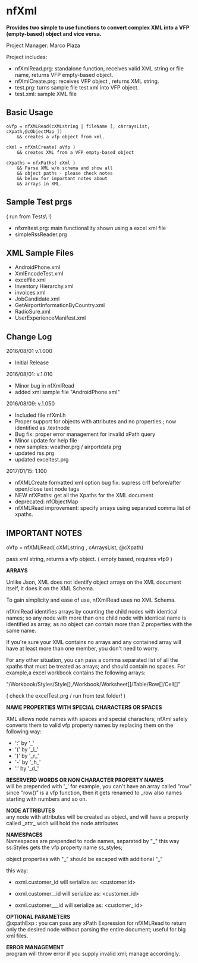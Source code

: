 # nfXml

**Provides two simple to use functions to convert complex XML into a VFP (empty-based) object and vice versa.**

Project Manager: Marco Plaza

Project includes:
* nfXmlRead.prg: standalone function, receives valid XML string or file name, returns VFP empty-based object.
* nfXmlCreate.prg: receives VFP object , returns XML string.
* test.prg: turns sample file test.xml into VFP object.
* test.xml: sample XML file

## Basic Usage

    oVfp = nfXMLRead(cXMLstring | fileName [, cArraysList, cXpath,@cObjectMap ])
        && creates a vfp object from xml.
 
    cXml = nfXmlCreate( oVfp )
        && creates XML from a VFP empty-based object

    cXpaths = nfxPaths( cXml )
        && Parse XML w/o schema and show all
        && object paths - please check notes
        && below for important notes about
        && arrays in XML.


## Sample Test prgs
( run from Tests\ !)
* nfxmltest.prg: main functionallity shown using a excel xml file
* simpleRssReader.prg

## XML Sample Files
* AndroidPhone.xml
* XmlEncodeTest.xml
* excelfile.xml
* Inventory Hierarchy.xml
* invoices.xml
* JobCandidate.xml
* GetAirportInformationByCountry.xml
* RadioSure.xml
* UserExperienceManifest.xml

## Change Log
2016/08/01 v.1.000  
* Initial Release

2016/08/01: v.1.010  
* Minor bug in nfXmlRead 
* added xml sample file "AndroidPhone.xml"

2016/08/09: v.1.050  
* Included file nfXml.h
* Proper support for objects with attributes and no properties ; now identified as <objectName>.textnode
* Bug fix: proper error management for invalid xPath query
* Minor update for help file
* new samples: weather.prg / airportdata.prg
* updated rss.prg
* updated exceltest.prg

2017/01/15: 1.100  
* nfXMLCreate formatted xml option bug fix: supress crlf before/after open/close text node tags
* NEW nfXPaths: get all the Xpaths for the XML document
* deprecated: nfObjectMap
* nfXMLRead improvement: specify arrays using separated comma list of xpaths.

## IMPORTANT NOTES

oVfp = nfXMLRead( cXMLstring , cArraysList, @cXpath)

pass xml string, returns a vfp object. ( empty based, requires vfp9 )

**ARRAYS**  

Unlike Json, XML does not identify object arrays on the XML document itself, it does it on the XML Schema.

To gain simplicity and ease of use, nfXmlRead uses no XML Schema.

nfXmlRead identifies arrays by counting the child nodes with identical names; so any node with more than one child node with identical name is identified as array, as no object can contain more than 2 properties with the same name.

If you're sure your XML contains no arrays and any contained array will have at least more than one member, you don't need to worry.

For any other situation, you can pass a comma separated list of all the xpaths that must be treated as arrays; and should contain no spaces. For example,a excel workbook contains the following arrays:

"/Workbook/Styles/Style[],/Workbook/Worksheet[]/Table/Row[]/Cell[]"

( check the excelTest.prg / run from test folder! )

**NAME PROPERTIES WITH SPECIAL CHARACTERS OR SPACES**  

XML allows node names with spaces and special characters; nfXml safely converts them to valid vfp property names by replacing them on the following way:
* ':' by '\_'
* '(' by '\_l\_'
* ')' by '\_r\_'
* '-' by '\_h\_'
* '.' by '\_d\_'

**RESERVERD WORDS OR NON CHARACTER PROPERTY NAMES**  
will be prepended with '\_'
for example, you can't have an array called "row" since "row()" is a vfp function, then it gets renamed to _row also names starting with numbers and so on.

**NODE ATTRIBUTES**  
any node with attributes will be created as object, and will have a property called \_attr\_ wich will hold the node attributes

**NAMESPACES**  
Namespaces are prepended to node names, separated by "\_"
this way ss:Styles gets the vfp property name ss\_styles;

object properties with "\_" should be escaped with additional "\_" 

this way:

- oxml.customer\_id will serialize as: &lt;customer:id&gt;

- oxml.customer\_\_id will serialize as: &lt;customer\_id&gt;

- oxml.customer\_\_\_id will serialize as: &lt;customer\_:id&gt;

**OPTIONAL PARAMETERS**  
@xpathExp : you can pass any xPath Expression for nfXMLRead to return only
the desired node without parsing the entire document; useful for big xml files.


**ERROR MANAGEMENT**  
program will throw error if you supply invalid xml; manage accordingly.